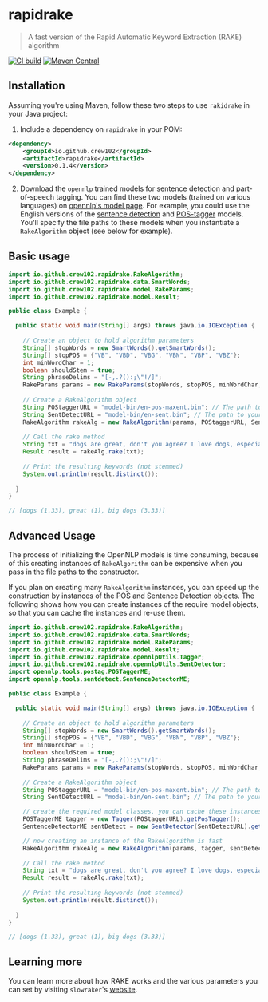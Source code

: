 rapidrake
================

> A fast version of the Rapid Automatic Keyword Extraction (RAKE) algorithm

[![CI build](https://github.com/crew102/rapidrake-java/actions/workflows/ci-build.yml/badge.svg)](https://github.com/crew102/rapidrake-java/actions/workflows/ci-build.yml)
[![Maven Central](https://maven-badges.herokuapp.com/maven-central/io.github.crew102/rapidrake/badge.svg)](https://maven-badges.herokuapp.com/maven-central/io.github.crew102/rapidrake)

Installation
------------

Assuming you're using Maven, follow these two steps to use `rakidrake` in your Java project:

1. Include a dependency on `rapidrake` in your POM:

```xml
<dependency>
    <groupId>io.github.crew102</groupId>
    <artifactId>rapidrake</artifactId>
    <version>0.1.4</version>
</dependency>
```

2. Download the `opennlp` trained models for sentence detection and part-of-speech tagging. You can find these two models (trained on various languages) on [opennlp's model page](http://opennlp.sourceforge.net/models-1.5/). For example, you could use the English versions of the [sentence detection](http://opennlp.sourceforge.net/models-1.5/en-sent.bin) and [POS-tagger](http://opennlp.sourceforge.net/models-1.5/en-pos-maxent.bin) models. You'll specify the file paths to these models when you instantiate a `RakeAlgorithm` object (see below for example).

Basic usage
------------

```java
import io.github.crew102.rapidrake.RakeAlgorithm;
import io.github.crew102.rapidrake.data.SmartWords;
import io.github.crew102.rapidrake.model.RakeParams;
import io.github.crew102.rapidrake.model.Result;

public class Example {

  public static void main(String[] args) throws java.io.IOException {
    
    // Create an object to hold algorithm parameters
    String[] stopWords = new SmartWords().getSmartWords(); 
    String[] stopPOS = {"VB", "VBD", "VBG", "VBN", "VBP", "VBZ"}; 
    int minWordChar = 1;
    boolean shouldStem = true;
    String phraseDelims = "[-,.?():;\"!/]"; 
    RakeParams params = new RakeParams(stopWords, stopPOS, minWordChar, shouldStem, phraseDelims);
    
    // Create a RakeAlgorithm object
    String POStaggerURL = "model-bin/en-pos-maxent.bin"; // The path to your POS tagging model
    String SentDetectURL = "model-bin/en-sent.bin"; // The path to your sentence detection model
    RakeAlgorithm rakeAlg = new RakeAlgorithm(params, POStaggerURL, SentDetectURL);
    
    // Call the rake method
    String txt = "dogs are great, don't you agree? I love dogs, especially big dogs";
    Result result = rakeAlg.rake(txt);
    
    // Print the resulting keywords (not stemmed)
    System.out.println(result.distinct());
    
  }
}

// [dogs (1.33), great (1), big dogs (3.33)]
```

Advanced Usage
--------------
The process of initializing the OpenNLP models is time consuming, because of this creating instances of `RakeAlgorithm`
can be expensive when you pass in the file paths to the constructor. 

If you plan on creating many `RakeAlgorithm` instances, you can speed up the construction by instances of the POS and
Sentence Detection objects. The following shows how you can create instances of the require model objects, so that you
can cache the instances and re-use them.


```java
import io.github.crew102.rapidrake.RakeAlgorithm;
import io.github.crew102.rapidrake.data.SmartWords;
import io.github.crew102.rapidrake.model.RakeParams;
import io.github.crew102.rapidrake.model.Result;
import io.github.crew102.rapidrake.opennlpUtils.Tagger;
import io.github.crew102.rapidrake.opennlpUtils.SentDetector;
import opennlp.tools.postag.POSTaggerME;
import opennlp.tools.sentdetect.SentenceDetectorME;

public class Example {

  public static void main(String[] args) throws java.io.IOException {
    
    // Create an object to hold algorithm parameters
    String[] stopWords = new SmartWords().getSmartWords(); 
    String[] stopPOS = {"VB", "VBD", "VBG", "VBN", "VBP", "VBZ"}; 
    int minWordChar = 1;
    boolean shouldStem = true;
    String phraseDelims = "[-,.?():;\"!/]"; 
    RakeParams params = new RakeParams(stopWords, stopPOS, minWordChar, shouldStem, phraseDelims);
    
    // Create a RakeAlgorithm object
    String POStaggerURL = "model-bin/en-pos-maxent.bin"; // The path to your POS tagging model
    String SentDetectURL = "model-bin/en-sent.bin"; // The path to your sentence detection model

    // create the required model classes, you can cache these instances in a singleton
    POSTaggerME tagger = new Tagger(POStaggerURL).getPosTagger();
    SentenceDetectorME sentDetect = new SentDetector(SentDetectURL).getSentDetector();

    // now creating an instance of the RakeAlgorithm is fast
    RakeAlgorithm rakeAlg = new RakeAlgorithm(params, tagger, sentDetect);
    
    // Call the rake method
    String txt = "dogs are great, don't you agree? I love dogs, especially big dogs";
    Result result = rakeAlg.rake(txt);
    
    // Print the resulting keywords (not stemmed)
    System.out.println(result.distinct());
    
  }
}

// [dogs (1.33), great (1), big dogs (3.33)]
```

Learning more
------------

You can learn more about how RAKE works and the various parameters you can set by visiting `slowraker`'s [website](https://crew102.github.io/slowraker/index.html).